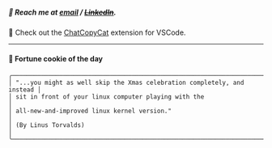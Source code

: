 ##### :calling: Reach me at **[email](mailto:johannes@stenmark.in)** ***/*** **[~~LinkedIn~~](https://www.linkedin.com/in/johannes-stenmark)**.
:feet: Check out the [ChatCopyCat](https://github.com/jstenmark/ChatCopyCat) extension for VSCode.

---
#### :cookie: Fortune cookie of the day
```smalltalk
╭─────────────────────────────────────────────────────────────────────────╮
│ "...you might as well skip the Xmas celebration completely, and instead │
│ sit in front of your linux computer playing with the                    │
│ all-new-and-improved linux kernel version."                             │
│ (By Linus Torvalds)                                                     │
╰─────────────────────────────────────────────────────────────────────────╯
```
